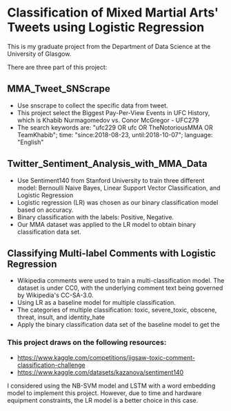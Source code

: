 # Classification of Mixed Martial Arts' Tweets using Logistic Regression
This is my graduate project from the Department of Data Science at the University of Glasgow.

There are three part of this project:

## MMA_Tweet_SNScrape
* Use snscrape to collect the specific data from tweet.
* This project select the Biggest Pay-Per-View Events in UFC History, which is Khabib Nurmagomedov vs. Conor McGregor - UFC279
* The search keywords are: "ufc229 OR ufc OR TheNotoriousMMA OR TeamKhabib"; time: "since:2018-08-23, until:2018-10-07"; language: "English"


## Twitter_Sentiment_Analysis_with_MMA_Data
* Use Sentiment140 from Stanford University to train three different model: Bernoulli Naive Bayes, Linear Support Vector Classification, and Logistic Regression
* Logistic regression (LR) was chosen as our binary classification model based on accuracy.
* Binary classification with the labels: Positive, Negative.
* Our MMA dataset was applied to the LR model to obtain binary classification data set.

## Classifying Multi-label Comments with Logistic Regression
* Wikipedia comments were used to train a multi-classification model. The dataset is under CC0, with the underlying comment text being governed by Wikipedia's CC-SA-3.0.
* Using LR as a baseline model for multiple classification. 
* The categories of multiple classification: toxic, severe_toxic, obscene, threat, insult, and identity_hate
* Apply the binary classification data set of the baseline model to get the 


### This project draws on the following resources:
* https://www.kaggle.com/competitions/jigsaw-toxic-comment-classification-challenge
* https://www.kaggle.com/datasets/kazanova/sentiment140

I considered using the NB-SVM model and LSTM with a word embedding model to implement this project. However, due to time and hardware equipment constraints, the LR model is a better choice in this case.
